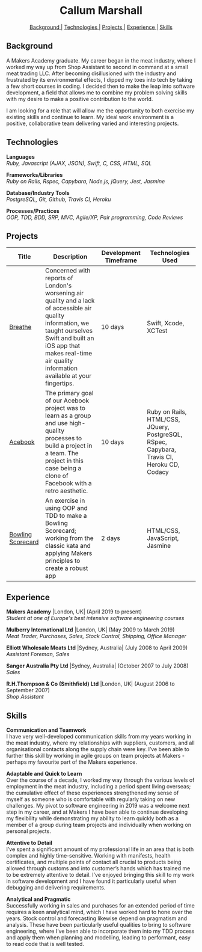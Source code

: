 <h1 align="center">Callum Marshall</h1>
<div align="center">

[Background ](#background) |
[Technologies ](#technologies) |
[Projects ](#projects) |
[Experience ](#experience) |
[Skills ](#skills)

</div>

## Background

A Makers Academy graduate. My career began in the meat industry, where I worked my way up from Shop Assistant to second in command at a small meat trading LLC. After becoming disillusioned with the industry and frustrated by its environmental effects, I dipped my toes into tech by taking a few short courses in coding. I decided then to make the leap into software development, a field that allows me to combine my problem solving skills with my desire to make a positive contribution to the world.

I am looking for a role that will allow me the opportunity to both exercise my existing skills and continue to learn. My ideal work environment is a positive, collaborative team delivering varied and interesting projects.  

## Technologies
 
**Languages**   
*Ruby, Javascript (AJAX, JSON), Swift, C, CSS, HTML, SQL*
 
**Frameworks/Libraries**   
*Ruby on Rails, Rspec, Capybara, Node.js, jQuery, Jest, Jasmine*
 
**Database/Industry Tools**    
*PostgreSQL, Git, Github, Travis CI, Heroku*
 
**Processes/Practices**    
*OOP, TDD, BDD, SRP, MVC, Agile/XP, Pair programming, Code Reviews*

## Projects

| Title | Description | Development Timeframe | Technologies Used |
|--|--|--|--|
| [Breathe](https://github.com/callum-marshall/Breathe) | Concerned with reports of London's worsening air quality and a lack of accessible air quality information, we taught ourselves Swift and built an iOS app that makes real-time air quality information available at your fingertips. | 10 days | Swift, Xcode, XCTest |
| [Acebook](https://github.com/callum-marshall/acebook-FiveGuys) | The primary goal of our Acebook project was to learn as a group and use high-quality processes to build a project in a team. The project in this case being a clone of Facebook with a retro aesthetic. | 10 days | Ruby on Rails, HTML/CSS, JQuery, PostgreSQL, RSpec, Capybara, Travis CI, Heroku CD, Codacy |
| [Bowling Scorecard](https://github.com/callum-marshall/bowling-challenge) | An exercise in using OOP and TDD to make a Bowling Scorecard; working from the classic kata and applying Makers principles to create a robust app | 2 days |HTML/CSS, JavaScript, Jasmine |

## Experience

**Makers Academy** |London, UK| (April 2019 to present)    
*Student at one of Europe's best intensive software engineering courses*

**Mulberry International Ltd** |London, UK| (May 2009 to March 2019)    
*Meat Trader, Purchases, Sales, Stock Control, Shipping, Office Manager*

**Elliott Wholesale Meats Ltd** |Sydney, Australia| (July 2008 to April 2009)   
*Assistant Foreman, Sales*  

**Sanger Australia Pty Ltd** |Sydney, Australia| (October 2007 to July 2008)   
*Sales*  

**R.H.Thompson & Co (Smithfield) Ltd** |London, UK| (August 2006 to September 2007)   
*Shop Assistant*  

## Skills

**Communication and Teamwork**   
I have very well-developed communication skills from my years working in the meat industry, where my relationships with suppliers, customers, and all organisational contacts along the supply chain were key. I’ve been able to further this skill by working in agile groups on team projects at Makers - perhaps my favourite part of the Makers experience.  

**Adaptable and Quick to Learn**   
Over the course of a decade, I worked my way through the various levels of employment in the meat industry, including a period spent living overseas; the cumulative effect of these experiences strengthened my sense of myself as someone who is comfortable with regularly taking on new challenges. My pivot to software engineering in 2019 was a welcome next step in my career, and at Makers I have been able to continue developing my flexibility while demonstrating my ability to learn quickly both as a member of a group during team projects and individually when working on personal projects.  

**Attentive to Detail**   
I’ve spent a significant amount of my professional life in an area that is both complex and highly time-sensitive. Working with manifests, health certificates, and multiple points of contact all crucial to products being allowed through customs and into customer’s hands which has trained me to be extremely attentive to detail. I’ve enjoyed bringing this skill to my work in software development and I have found it particularly useful when debugging and delivering requirements.  

**Analytical and Pragmatic**   
Successfully working in sales and purchases for an extended period of time requires a keen analytical mind, which I have worked hard to hone over the years. Stock control and forecasting likewise depend on pragmatism and analysis. These have been particularly useful qualities to bring to software engineering, where I’ve been able to incorporate them into my TDD process and apply them when planning and modelling, leading to performant, easy to read code that is well tested.  

